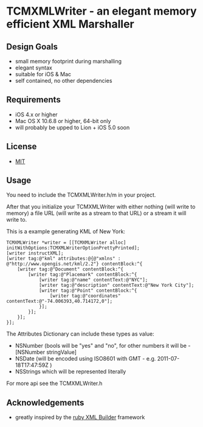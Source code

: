 # TCMXMLWriter - an elegant memory efficient XML Marshaller

## Design Goals
* small memory footprint during marshalling
* elegant syntax
* suitable for iOS & Mac
* self contained, no other dependencies

## Requirements
* iOS 4.x or higher
* Mac OS X 10.6.8 or higher, 64-bit only
* will probably be upped to Lion + iOS 5.0 soon

## License

* [MIT](http://www.opensource.org/licenses/mit-license.php)

## Usage

You need to include the TCMXMLWriter.h/m in your project.

After that you initialize your TCMXMLWriter with either nothing (will write to memory) a file URL (will write as a stream to that URL) or a stream it will write to.

This is a example generating KML of New York:

	TCMXMLWriter *writer = [[TCMXMLWriter alloc] initWithOptions:TCMXMLWriterOptionPrettyPrinted];
	[writer instructXML];
	[writer tag:@"kml" attributes:@{@"xmlns" : @"http://www.opengis.net/kml/2.2"} contentBlock:^{
		[writer tag:@"Document" contentBlock:^{
			[writer tag:@"Placemark" contentBlock:^{
				[writer tag:@"name" contentText:@"NYC"];
				[writer tag:@"description" contentText:@"New York City"];
				[writer tag:@"Point" contentBlock:^{
					[writer tag:@"coordinates" contentText:@"-74.006393,40.714172,0"];
				}];
			}];
		}];
	}];


The Attributes Dictionary can include these types as value:

* NSNumber (bools will be "yes" and "no", for other numbers it will be -[NSNumber stringValue]
* NSDate (will be encoded using ISO8601 with GMT - e.g. 2011-07-18T17:47:59Z )
* NSStrings which will be represented literally

For more api see the TCMXMLWriter.h

## Acknowledgements
* greatly inspired by the [ruby XML Builder](http://rubyforge.org/projects/builder/) framework
